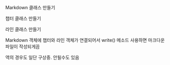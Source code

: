 Markdown 클래스 만들기

챕터 클래스 만들기

라인 클래스 만들기


Markdown 객체에 챕터와 라인 객체가 연결되어서 write() 메소드 사용하면 마크다운 파일이 작성되게끔


역의 경우도 일단 구상중. 안될수도 있음
